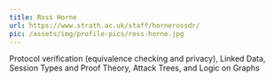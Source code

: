 ```yaml
---
title: Ross Horne
url: https://www.strath.ac.uk/staff/hornerossdr/
pic: /assets/img/profile-pics/ross-horne.jpg
---
```

Protocol verification (equivalence checking and privacy), Linked Data, Session Types and Proof Theory, Attack Trees, and Logic on Graphs
